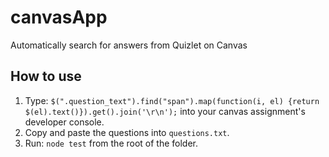 # canvasApp
Automatically search for answers from Quizlet on Canvas

## How to use
1. Type:
    `$(".question_text").find("span").map(function(i, el) {return $(el).text()}).get().join('\r\n');`
    into your canvas assignment's developer console.
2. Copy and paste the questions into `questions.txt`.
3. Run: `node test` from the root of the folder.
